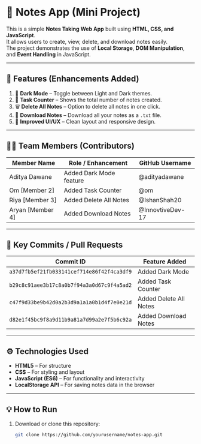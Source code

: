 # 🧠 Notes App (Mini Project)

This is a simple **Notes Taking Web App** built using **HTML, CSS, and JavaScript**.  
It allows users to create, view, delete, and download notes easily.  
The project demonstrates the use of **Local Storage**, **DOM Manipulation**, and **Event Handling** in JavaScript.

---

## 🚀 Features (Enhancements Added)

1. 🌙 **Dark Mode** – Toggle between Light and Dark themes.  
2. 🧮 **Task Counter** – Shows the total number of notes created.  
3. 🗑️ **Delete All Notes** – Option to delete all notes in one click.  
4. 💾 **Download Notes** – Download all your notes as a `.txt` file.  
5. 🎨 **Improved UI/UX** – Clean layout and responsive design.

---

## 🧑‍💻 Team Members (Contributors)

| Member Name | Role / Enhancement | GitHub Username |
|--------------|--------------------|-----------------|
| Aditya Dawane | Added Dark Mode feature | @adityadawane |
| Om [Member 2] | Added Task Counter | @om |@Omnarkhade
| Riya [Member 3] | Added Delete All Notes | @IshanShah20 |
| Aryan [Member 4] | Added Download Notes | @InnovtiveDev-17 |

---

## 🔑 Key Commits / Pull Requests

| Commit ID | Feature Added |
|------------|----------------|
| `a37d7fb5ef21fb033141cef714e86f42f4ca3df9` | Added Dark Mode |
| `b29c8c91aee3b17c8a0b7f94a3a0d67c9f4a5ad2` | Added Task Counter |
| `c47f9d33be9b42d0a2b3d9a1a1a0b1d4f7e0e21d` | Added Delete All Notes |
| `d82e1f45bc9f8a9d11b9a81a7d99a2e7f5b6c92a` | Added Download Notes |

---

## ⚙️ Technologies Used

- **HTML5** – For structure  
- **CSS** – For styling and layout  
- **JavaScript (ES6)** – For functionality and interactivity  
- **LocalStorage API** – For saving notes data in the browser

---

## 💡 How to Run

1. Download or clone this repository:
   ```bash
   git clone https://github.com/yourusername/notes-app.git

